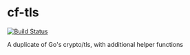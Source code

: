# cf-tls

[![Build Status](https://travis-ci.org/cloudflare/cf-tls.png?branch=master)](https://travis-ci.org/cloudflare/cf-tls)

A duplicate of Go's crypto/tls, with additional helper functions
